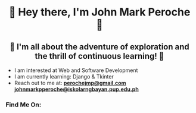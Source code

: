 <h1 align ="center"> 👋 Hey there, I'm John Mark Peroche 👋 </h1>
<h2 align ="center"> 🚀 I'm all about the adventure of exploration and the thrill of continuous learning! 🚀</h2>

- I am interested at Web and Software Development 
- I am currently learning: Django & Tkinter
- Reach out to me at:
**perochejmp@gmail.com**
**johnmarkpperoche@iskolarngbayan.pup.edu.ph**


<h3 align="left">Find Me On:</h3>
